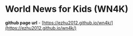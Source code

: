  # World News for Kids (WN4K)

 **github page url** - [https://ezhu2012.github.io/wn4k/](https://ezhu2012.github.io/wn4k/)